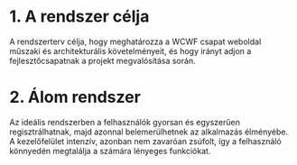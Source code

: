 # 1. A rendszer célja
A rendszerterv célja, hogy meghatározza a WCWF csapat weboldal műszaki és architekturális követelményeit, és hogy irányt adjon a fejlesztőcsapatnak a projekt megvalósítása során.

# 2. Álom rendszer
Az ideális rendszerben a felhasználók gyorsan és egyszerűen regisztrálhatnak, majd azonnal belemerülhetnek az alkalmazás élményébe. A kezelőfelület intenzív, azonban nem zavaróan zsúfolt, így a felhasználó könnyedén megtalálja a számára lényeges funkciókat.